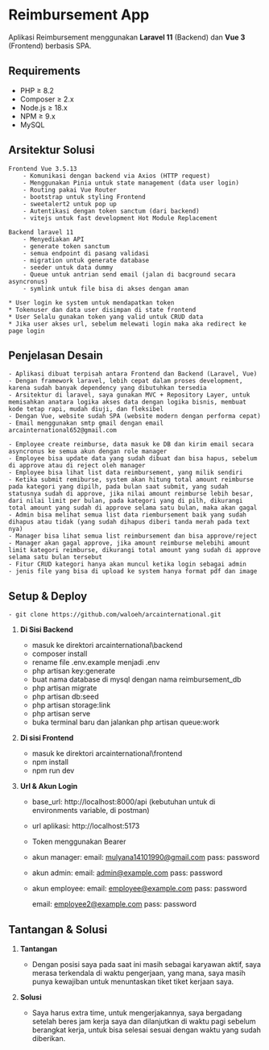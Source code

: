 # Reimbursement App
Aplikasi Reimbursement menggunakan **Laravel 11** (Backend) dan **Vue 3** (Frontend) berbasis SPA.

## Requirements
- PHP ≥ 8.2
- Composer ≥ 2.x
- Node.js ≥ 18.x
- NPM ≥ 9.x
- MySQL 

## Arsitektur Solusi
    Frontend Vue 3.5.13
        - Komunikasi dengan backend via Axios (HTTP request)
        - Menggunakan Pinia untuk state management (data user login)
        - Routing pakai Vue Router
        - bootstrap untuk styling Frontend
        - sweetalert2 untuk pop up
        - Autentikasi dengan token sanctum (dari backend)
        - vitejs untuk fast development Hot Module Replacement
    
    Backend laravel 11
        - Menyediakan API
        - generate token sanctum
        - semua endpoint di pasang validasi
        - migration untuk generate database
        - seeder untuk data dummy
        - Queue untuk antrian send email (jalan di bacground secara asyncronus)
        - symlink untuk file bisa di akses dengan aman
    
    * User login ke system untuk mendapatkan token
    * Tokenuser dan data user disimpan di state frontend
    * User Selalu gunakan token yang valid untuk CRUD data
    * Jika user akses url, sebelum melewati login maka aka redirect ke page login

## Penjelasan Desain
    - Aplikasi dibuat terpisah antara Frontend dan Backend (Laravel, Vue)
    - Dengan framework laravel, lebih cepat dalam proses development, karena sudah banyak dependency yang dibutuhkan tersedia
    - Arsitektur di laravel, saya gunakan MVC + Repository Layer, untuk memisahkan anatara logika akses data dengan logika bisnis, membuat kode tetap rapi, mudah diuji, dan fleksibel 
    - Dengan Vue, website sudah SPA (website modern dengan performa cepat)
    - Email menggunakan smtp gmail dengan email arcainternational652@gmail.com

    - Employee create reimburse, data masuk ke DB dan kirim email secara asyncronus ke semua akun dengan role manager
    - Employee bisa update data yang sudah dibuat dan bisa hapus, sebelum di approve atau di reject oleh manager 
    - Employee bisa lihat list data reimbursement, yang milik sendiri 
    - Ketika submit remiburse, system akan hitung total amount reimburse pada kategori yang dipilh, pada bulan saat submit, yang sudah statusnya sudah di approve, jika nilai amount reimburse lebih besar, dari nilai limit per bulan, pada kategori yang di pilh, dikurangi total amount yang sudah di approve selama satu bulan, maka akan gagal
    - Admin bisa melihat semua list data riembursement baik yang sudah dihapus atau tidak (yang sudah dihapus diberi tanda merah pada text nya)
    - Manager bisa lihat semua list reimbursement dan bisa approve/reject
    - Manager akan gagal approve, jika amount reimburse melebihi amount limit kategori reimburse, dikurangi total amount yang sudah di approve selama satu bulan tersebut
    - Fitur CRUD kategori hanya akan muncul ketika login sebagai admin
    - jenis file yang bisa di upload ke system hanya format pdf dan image

## Setup & Deploy
    - git clone https://github.com/waloeh/arcainternational.git

1. **Di Sisi Backend**
    - masuk ke direktori arcainternational\backend
    - composer install
    - rename file .env.example menjadi .env
    - php artisan key:generate
    - buat nama database di mysql dengan nama reimbursement_db
    - php artisan migrate
    - php artisan db:seed
    - php artisan storage:link 
    - php artisan serve
    - buka terminal baru dan jalankan php artisan queue:work

2. **Di sisi Frontend**
    - masuk ke direktori arcainternational\frontend
    - npm install
    - npm run dev

3. **Url & Akun Login**
    - base_url: http://localhost:8000/api (kebutuhan untuk di environments variable, di postman)
    - url aplikasi: http://localhost:5173
    - Token menggunakan Bearer
    - akun manager:
        email: mulyana14101990@gmail.com
        pass: password
    - akun admin: 
        email: admin@example.com
        pass: password
    - akun employee:
        email: employee@example.com
        pass: password

        email: employee2@example.com
        pass: password

## Tantangan & Solusi

1. **Tantangan**
    - Dengan posisi saya pada saat ini masih sebagai karyawan aktif, saya merasa terkendala di waktu pengerjaan, yang mana, saya masih punya kewajiban untuk menuntaskan tiket tiket kerjaan saya.

2. **Solusi**
    - Saya harus extra time, untuk mengerjakannya, saya bergadang setelah beres jam kerja saya dan dilanjutkan di waktu pagi sebelum berangkat kerja, untuk bisa selesai sesuai dengan waktu yang sudah diberikan.

    

    



